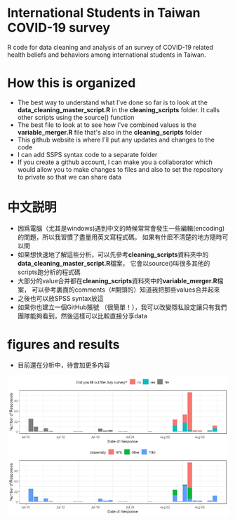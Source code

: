 # International Students in Taiwan COVID-19 survey
R code for data cleaning and analysis of an survey of COVID-19 related health beliefs and behaviors among international students in Taiwan. 

# How this is organized
- The best way to understand what I've done so far is to look at the **data_cleaning_master_script.R** in the **cleaning_scripts** folder. It calls other scripts using the source() function
- The best file to look at to see how I've combined values is the **variable_merger.R** file that's also in the **cleaning_scripts** folder
- This github website is where I'll put any updates and changes to the code
- I can add SSPS syntax code to a separate folder
- If you create a github account, I can make you a collaborator which would allow you to make changes to files and also to set the repository to private so that we can share data

# 中文説明
- 因爲電腦（尤其是windows)遇到中文的時候常常會發生一些編輯(encoding)的問題，所以我習慣了盡量用英文寫程式碼。 如果有什麽不清楚的地方隨時可以問
- 如果想快速地了解這些分析，可以先參考**cleaning_scripts**資料夾中的**data_cleaning_master_script.R**檔案， 它會以source()叫很多其他的scripts跑分析的程式碼
- 大部分的value合并都在**cleaning_scripts**資料夾中的**variable_merger.R**檔案， 可以參考裏面的comments（#開頭的）知道我把那些values合并起來
- 之後也可以放SPSS syntax放這
- 如果你也建立一個GitHub賬號 （很簡單！），我可以改變隱私設定讓只有我們團隊能夠看到，然後這樣可以比較直接分享data




# figures and results
- 目前還在分析中，待會加更多内容         
<img src="https://github.com/Russell-Shean/int_students_covid_survey/raw/main/figures/responseplot1.jpeg"/>
